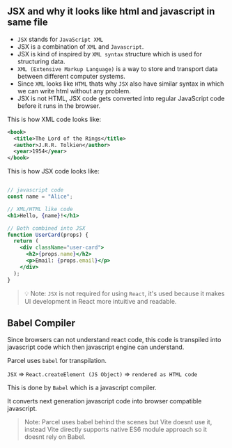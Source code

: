 ## JSX and why it looks like html and javascript in same file

- `JSX` stands for `JavaScript XML`
- JSX is a combination of `XML` and `Javascript`.
- JSX is kind of inspired by `XML syntax` structure which is used for structuring data. 
- `XML (Extensive Markup Language)` is a way to store and transport data between different computer systems.
- Since `XML` looks like `HTML` thats why `JSX` also have similar syntax in which we can write html without any problem.
- JSX is not HTML, JSX code gets converted into regular JavaScript code before it runs in the browser.

This is how XML code looks like:
```xml
<book>
  <title>The Lord of the Rings</title>
  <author>J.R.R. Tolkien</author>
  <year>1954</year>
</book>
```

This is how JSX code looks like:
```jsx

// javascript code
const name = "Alice";

// XML/HTML like code
<h1>Hello, {name}!</h1> 

// Both combined into JSX 
function UserCard(props) {
  return (
    <div className="user-card">
      <h2>{props.name}</h2>
      <p>Email: {props.email}</p>
    </div>
  );
}

```

> 💡 Note: `JSX` is not required for using `React`, it's used because it makes UI development in React more intuitive and readable.

## Babel Compiler
Since browsers can not understand react code, this code is transpiled into javascript code which then javascript engine can understand.

Parcel uses `babel` for transpilation.

`JSX` => `React.createElement (JS Object)` => `rendered as HTML code`

This is done by `Babel` which is a javascript compiler.

It converts next generation javascript code into browser compatible javascript.

> Note: Parcel uses babel behind the scenes but Vite doesnt use it, instead Vite directly supports native ES6 module approach so it doesnt rely on Babel.